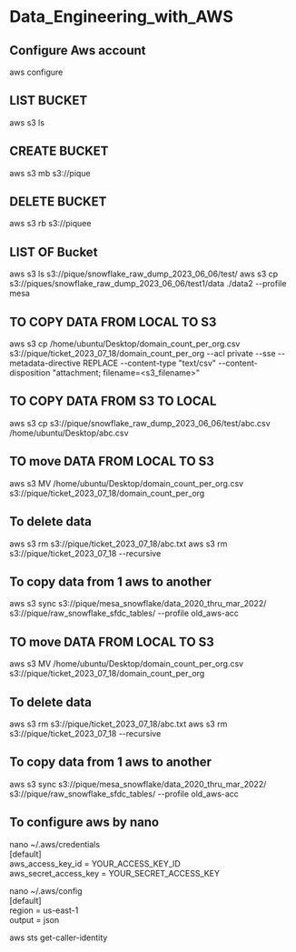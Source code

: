 # Data_Engineering_with_AWS

## Configure Aws account
aws configure

## LIST BUCKET
aws s3 ls

## CREATE BUCKET
aws s3 mb s3://pique	

## DELETE BUCKET
aws s3 rb s3://piquee	

## LIST OF Bucket
aws s3 ls s3://pique/snowflake_raw_dump_2023_06_06/test/
aws s3 cp s3://piques/snowflake_raw_dump_2023_06_06/test1/data ./data2 --profile mesa

## TO COPY DATA FROM LOCAL TO S3
aws s3 cp /home/ubuntu/Desktop/domain_count_per_org.csv s3://pique/ticket_2023_07_18/domain_count_per_org --acl private --sse --metadata-directive  REPLACE --content-type "text/csv" --content-disposition "attachment; filename=<s3_filename>"

## TO COPY DATA FROM S3 TO LOCAL
aws s3 cp s3://pique/snowflake_raw_dump_2023_06_06/test/abc.csv /home/ubuntu/Desktop/abc.csv

## TO move DATA FROM LOCAL TO S3
aws s3 MV /home/ubuntu/Desktop/domain_count_per_org.csv s3://pique/ticket_2023_07_18/domain_count_per_org 

## To delete data
aws s3 rm s3://pique/ticket_2023_07_18/abc.txt
aws s3 rm s3://pique/ticket_2023_07_18 --recursive

## To copy data from 1 aws to another
aws s3 sync s3://pique/mesa_snowflake/data_2020_thru_mar_2022/ s3://pique/raw_snowflake_sfdc_tables/ --profile old_aws-acc

## TO move DATA FROM LOCAL TO S3
aws s3 MV /home/ubuntu/Desktop/domain_count_per_org.csv s3://pique/ticket_2023_07_18/domain_count_per_org 

## To delete data
aws s3 rm s3://pique/ticket_2023_07_18/abc.txt
aws s3 rm s3://pique/ticket_2023_07_18 --recursive

## To copy data from 1 aws to another
aws s3 sync s3://pique/mesa_snowflake/data_2020_thru_mar_2022/ s3://pique/raw_snowflake_sfdc_tables/ --profile old_aws-acc

## To configure aws by nano
nano ~/.aws/credentials  
    [default]  
    aws_access_key_id = YOUR_ACCESS_KEY_ID  
    aws_secret_access_key = YOUR_SECRET_ACCESS_KEY

nano ~/.aws/config    
    [default]    
    region = us-east-1    
    output = json    

aws sts get-caller-identity
